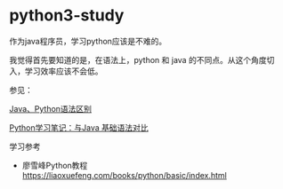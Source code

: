# python3-study

作为java程序员，学习python应该是不难的。

我觉得首先要知道的是，在语法上，python 和 java 的不同点。从这个角度切入，学习效率应该不会低。

参见：

[Java、Python语法区别](https://www.cnblogs.com/ShineLeBlog/p/14692026.html)

[Python学习笔记：与Java 基础语法对比](https://www.cnblogs.com/rever/p/7793012.html)

学习参考 
- 廖雪峰Python教程 https://liaoxuefeng.com/books/python/basic/index.html